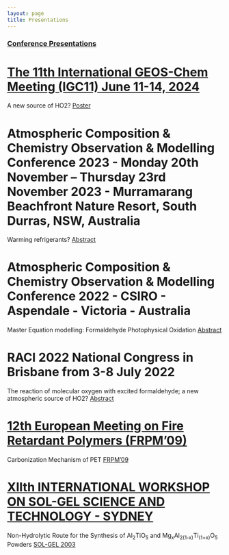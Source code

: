 ```yaml
---
layout: page
title: Presentations
---
```


###  [Conference Presentations](#conference-presentations) 

# [The 11th International GEOS-Chem Meeting (IGC11) June 11-14, 2024](https://geoschem.github.io/igc11.html)

A new source of HO2? [Poster](/pdf/POSTER_IGC11_Sebastianelli_Paolo_f.pdf) 

# Atmospheric Composition & Chemistry Observation & Modelling Conference 2023 - Monday 20th November – Thursday 23rd November 2023 - Murramarang Beachfront Nature Resort, South Durras, NSW, Australia

Warming refrigerants? [Abstract](/pdf/ACCOMC_KCGASM2023_Oral_Sebastianelli_Paolo_v2.pdf)

# Atmospheric Composition & Chemistry Observation & Modelling Conference 2022 - CSIRO - Aspendale - Victoria - Australia

Master Equation modelling: Formaldehyde Photophysical Oxidation [Abstract](/pdf/Sebastianelli_ACCOMC_2022.pdf)

# RACI 2022 National Congress in Brisbane from 3-8 July 2022

The reaction of molecular oxygen with excited formaldehyde; a new atmospheric source of HO2? [Abstract](/pdf/RACI-2022-Oral-abstracts-010722.pdf)

# [12th European Meeting on Fire Retardant Polymers (FRPM’09)](https://www.flameretardants-online.com/news/archive?showid=17880)

Carbonization Mechanism of PET [FRPM’09](/pdf/Sebastianelli_Poster_FRPM09.pdf)

# [XIIth INTERNATIONAL WORKSHOP ON SOL-GEL SCIENCE AND TECHNOLOGY - SYDNEY](https://www.isgs.org/wp-content/uploads/2010/03/bookofabstracts_solgel2003.pdf)

Non-Hydrolytic Route for the Synthesis of Al<sub>2</sub>TiO<sub>5</sub> and Mg<sub>x</sub>Al<sub>2(1-x)</sub>Ti<sub>(1+x)</sub>O<sub>5</sub> Powders
[SOL-GEL 2003](https://www.isgs.org/wp-content/uploads/2010/03/bookofabstracts_solgel2003.pdf)

